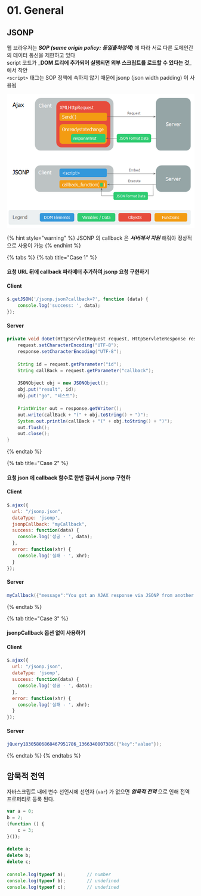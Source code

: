# 01. General

## JSONP

웹 브라우저는 _**SOP \(same origin policy: 동일출처정책\)**_ 에 따라 서로 다른 도메인간의 데이터 통신을 제한하고 있다   
script 코드가 _**DOM 트리에 추가되어 실행되면 외부 스크립트를 로드할 수 있다는 것**_에서 착안   
`<script>` 태그는 SOP 정책에 속하지 않기 때문에 jsonp \(json width padding\) 이 사용됨

![Ajax&#xC640; jsonp&#xC758; &#xBE44;&#xAD50;](../../.gitbook/assets/undefined.tiff)

{% hint style="warning" %}
JSONP 의 callback 은 _**서버에서 지원**_ 해줘야 정상적으로 사용이 가능
{% endhint %}

{% tabs %}
{% tab title="Case 1" %}
#### 요청 URL 뒤에 callback 파라메터 추가하여 jsonp 요청 구현하기

#### Client

```javascript
$.getJSON('/jsonp.json?callback=?', function (data) {
    console.log('success: ', data);
});
```

#### Server

```java
private void doGet(HttpServletRequest request, HttpServleteResponse response) throws ServletException, IOException { 
    request.setCharacterEncoding("UTF-8");
    response.setCharacterEncoding("UTF-8");
          
    String id = request.getParameter("id");
    String callBack = request.getParameter("callback");
  
    JSONObject obj = new JSONObject();
    obj.put("result", id);
    obj.put("go", "테스트");
          
    PrintWriter out = response.getWriter();
    out.write(callBack + "(" + obj.toString() + ")");
    System.out.println(callBack + "(" + obj.toString() + ")");
    out.flush();
    out.close();
}
```
{% endtab %}

{% tab title="Case 2" %}
#### 요청 json 에 callback 함수로 한번 감싸서 jsonp 구현하

#### Client

```javascript
$.ajax({
  url: "/jsonp.json",
  dataType: 'jsonp',
  jsonpCallback: "myCallback",
  success: function(data) {
    console.log('성공 - ', data);
  },
  error: function(xhr) {
    console.log('실패 - ', xhr);
  }
});
```

#### Server

```java
myCallback({"message":"You got an AJAX response via JSONP from another site!"});
```
{% endtab %}

{% tab title="Case 3" %}
#### jsonpCallback 옵션 없이 사용하기

#### Client

```javascript
$.ajax({
  url: "/jsonp.json",
  dataType: 'jsonp',
  success: function(data) {
    console.log('성공 - ', data);
  },
  error: function(xhr) {
    console.log('실패 - ', xhr);
  }
});
```

#### Server

```java
jQuery18305806868467951786_1366340807385({"key":"value"});
```
{% endtab %}
{% endtabs %}

## 암묵적 전역

자바스크립트 내에 변수 선언시에 선언자 \(`var`\) 가 없으면 _**암묵적 전역**_ 으로 인해 전역 프로퍼티로 등록 된다.

```javascript
var a = 0;
b = 2;
(function () {
    c = 3;
}());

delete a;
delete b;
delete c;

console.log(typeof a);        // number
console.log(typeof b);        // undefined
console.log(typeof c);        // undefined
```



